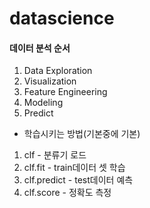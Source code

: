 # datascience


#### 데이터 분석 순서
1. Data Exploration
2. Visualization
3. Feature Engineering
4. Modeling
5. Predict

- 학습시키는 방법(기본중에 기본)
1. clf - 분류기 로드
2. clf.fit - train데이터 셋 학습
3. clf.predict - test데이터 예측
4. clf.score - 정확도 측정


